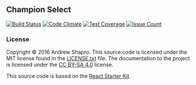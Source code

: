 ## Champion Select

[![Build Status](https://travis-ci.org/abramz/champion-select.svg?branch=master)](https://travis-ci.org/abramz/champion-select)
[![Code Climate](https://codeclimate.com/github/abramz/champion-select/badges/gpa.svg)](https://codeclimate.com/github/abramz/champion-select)
[![Test Coverage](https://codeclimate.com/github/abramz/champion-select/badges/coverage.svg)](https://codeclimate.com/github/abramz/champion-select/coverage)
[![Issue Count](https://codeclimate.com/github/abramz/champion-select/badges/issue_count.svg)](https://codeclimate.com/github/abramz/champion-select)

### License

Copyright © 2016 Andrew Shapro. This source code is licensed under the MIT
license found in the [LICENSE.txt](https://github.com/abramz/champion-select/blob/master/LICENSE.txt)
file. The documentation to the project is licensed under the
[CC BY-SA 4.0](http://creativecommons.org/licenses/by-sa/4.0/) license.

This source code is based on the [React Starter Kit](https://github.com/kriasoft/react-starter-kit).
